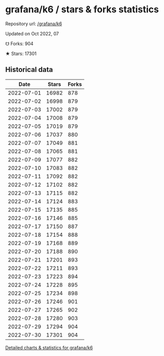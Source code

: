 # grafana/k6 / stars & forks statistics

Repository url: [/grafana/k6](https://github.com/grafana/k6)

Updated on Oct 2022, 07

☋ Forks: 904

★ Stars: 17301

## Historical data
| Date | Stars | Forks |
|------|-------|-------|
| 2022-07-01 | 16982 | 878 | 
| 2022-07-02 | 16998 | 879 | 
| 2022-07-03 | 17002 | 879 | 
| 2022-07-04 | 17008 | 879 | 
| 2022-07-05 | 17019 | 879 | 
| 2022-07-06 | 17037 | 880 | 
| 2022-07-07 | 17049 | 881 | 
| 2022-07-08 | 17065 | 881 | 
| 2022-07-09 | 17077 | 882 | 
| 2022-07-10 | 17083 | 882 | 
| 2022-07-11 | 17092 | 882 | 
| 2022-07-12 | 17102 | 882 | 
| 2022-07-13 | 17115 | 882 | 
| 2022-07-14 | 17124 | 883 | 
| 2022-07-15 | 17135 | 885 | 
| 2022-07-16 | 17146 | 885 | 
| 2022-07-17 | 17150 | 887 | 
| 2022-07-18 | 17154 | 888 | 
| 2022-07-19 | 17168 | 889 | 
| 2022-07-20 | 17188 | 890 | 
| 2022-07-21 | 17201 | 893 | 
| 2022-07-22 | 17211 | 893 | 
| 2022-07-23 | 17223 | 894 | 
| 2022-07-24 | 17228 | 895 | 
| 2022-07-25 | 17234 | 898 | 
| 2022-07-26 | 17246 | 901 | 
| 2022-07-27 | 17265 | 902 | 
| 2022-07-28 | 17280 | 903 | 
| 2022-07-29 | 17294 | 904 | 
| 2022-07-30 | 17301 | 904 | 


[Detailed charts & statistics for grafana/k6](https://reviewgithub.com/rep/grafana/k6)

